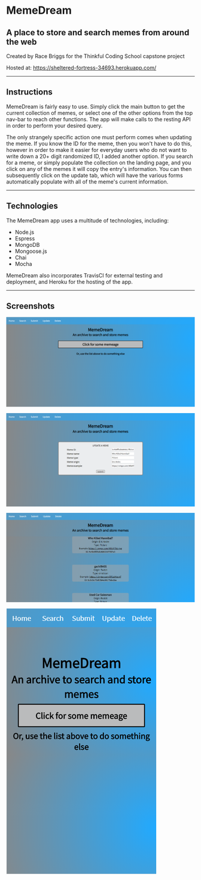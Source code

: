 <h1>MemeDream</h1>
<h2>A place to store and search memes from around the web</h2>

Created by Race Briggs for the Thinkful Coding School capstone project

Hosted at: https://sheltered-fortress-34693.herokuapp.com/

----------------------------------------------------------------------------------------------------------------------------------------

<h2>Instructions</h2>

<p>MemeDream is fairly easy to use. Simply click the main button to get the current collection of memes, or select one of the other options from the top nav-bar to reach other functions. The app will make calls to the resting API in order to perform your desired query.</p>

<p>The only strangely specific action one must perform comes when updating the meme. If you know the ID for the meme, then you won't have to do this, however in order to make it easier for everyday users who do not want to write down a 20+ digit randomized ID, I added another option. If you search for a meme, or simply populate the collection on the landing page, and you click on any of the memes it will copy the entry's information. You can then subsequently click on the update tab, which will have the various forms automatically populate with all of the meme's current information.</p>

----------------------------------------------------------------------------------------------------------------------------------------

<h2>Technologies</h2>

The MemeDream app uses a multitude of technologies, including:

<ul>
  <li>Node.js</li>
  <li>Espress</li>
  <li>MongoDB</li>
  <li>Mongoose.js</li>
  <li>Chai</li>
  <li>Mocha</li>
</ul>

MemeDream also incorporates TravisCI for external testing and deployment, and Heroku for the hosting of the app.

----------------------------------------------------------------------------------------------------------------------------------------

<h2>Screenshots</h2>

![meme-dream-landing page](./screenshots/md-landing-page.png "Landing Page")

![meme-dream-update](./screenshots/md-update.png "Update Page")

![meme-dream-results](./screenshots/md-results.png "Results Page")

![meme-dream-landing-page](./screenshots/md-mobile.png "Mobile Page")


